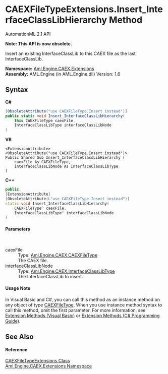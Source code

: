 # CAEXFileTypeExtensions.Insert_InterfaceClassLibHierarchy Method 
AutomationML 2.1 API 

**Note: This API is now obsolete.**

Insert an existing InterfaceClassLib to this CAEX file as the last InterfaceClassLib.

**Namespace:**&nbsp;<a href="N_Aml_Engine_CAEX_Extensions">Aml.Engine.CAEX.Extensions</a><br />**Assembly:**&nbsp;AML.Engine (in AML.Engine.dll) Version: 1.6

## Syntax

**C#**<br />
``` C#
[ObsoleteAttribute("use CAEXFileType.Insert instead")]
public static void Insert_InterfaceClassLibHierarchy(
	this CAEXFileType caexFile,
	InterfaceClassLibType interfaceClassLibNode
)
```

**VB**<br />
``` VB
<ExtensionAttribute>
<ObsoleteAttribute("use CAEXFileType.Insert instead")>
Public Shared Sub Insert_InterfaceClassLibHierarchy ( 
	caexFile As CAEXFileType,
	interfaceClassLibNode As InterfaceClassLibType
)
```

**C++**<br />
``` C++
public:
[ExtensionAttribute]
[ObsoleteAttribute(L"use CAEXFileType.Insert instead")]
static void Insert_InterfaceClassLibHierarchy(
	CAEXFileType^ caexFile, 
	InterfaceClassLibType^ interfaceClassLibNode
)
```


#### Parameters
&nbsp;<dl><dt>caexFile</dt><dd>Type: <a href="T_Aml_Engine_CAEX_CAEXFileType">Aml.Engine.CAEX.CAEXFileType</a><br />The CAEX file.</dd><dt>interfaceClassLibNode</dt><dd>Type: <a href="T_Aml_Engine_CAEX_InterfaceClassLibType">Aml.Engine.CAEX.InterfaceClassLibType</a><br />The InterfaceClassLib to insert.</dd></dl>

#### Usage Note
In Visual Basic and C#, you can call this method as an instance method on any object of type <a href="T_Aml_Engine_CAEX_CAEXFileType">CAEXFileType</a>. When you use instance method syntax to call this method, omit the first parameter. For more information, see <a href="https://docs.microsoft.com/dotnet/visual-basic/programming-guide/language-features/procedures/extension-methods" target="_blank" rel="noopener noreferrer">Extension Methods (Visual Basic)</a> or <a href="https://docs.microsoft.com/dotnet/csharp/programming-guide/classes-and-structs/extension-methods" target="_blank" rel="noopener noreferrer">Extension Methods (C# Programming Guide)</a>.

## See Also


#### Reference
<a href="T_Aml_Engine_CAEX_Extensions_CAEXFileTypeExtensions">CAEXFileTypeExtensions Class</a><br /><a href="N_Aml_Engine_CAEX_Extensions">Aml.Engine.CAEX.Extensions Namespace</a><br />